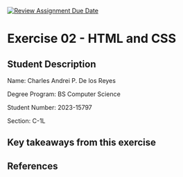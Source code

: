 [![Review Assignment Due Date](https://classroom.github.com/assets/deadline-readme-button-22041afd0340ce965d47ae6ef1cefeee28c7c493a6346c4f15d667ab976d596c.svg)](https://classroom.github.com/a/2EnW9dmo)

# Exercise 02 - HTML and CSS

## Student Description

Name: Charles Andrei P. De los Reyes

Degree Program: BS Computer Science

Student Number: 2023-15797

Section: C-1L

## Key takeaways from this exercise


## References
